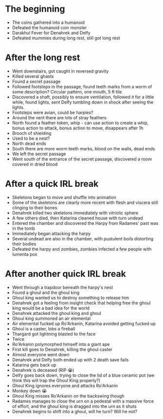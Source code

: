 # The beginning

  - The coins gathered into a humanoid
  - Defeated the humanoid coin monster
  - Darakhul Fever for Denahrek and Delfy
  - Defeated mummies during long rest, still got long rest

# After the long rest

  - Went downstairs, got caught in reversed gravity
  - Killed several ghasts
  - Found a secret passage
  - Followed footsteps in the passage, found teeth marks from a worm of some description? Circular pattern, one mouth, 5 ft tile
  - Discovered a shaft, possibly to ensure ventilation, followed it for a little while, found lights, sent Delfy tumbling down in shock after seeing the lights.
  - Footsteps were avian, could be harpies?
  - Around the vent there are lots of stray feathers
  - North found a feather token, whip - can use action to create a whip, bonus action to attack, bonus action to move, disappears after 1h
  - Brooch of shielding
  - Used to be a nest?
  - North dead ends
  - South there are more worm teeth marks, blood on the walls, dead ends
  - We left the secret passage
  - Went south of the entrance of the secret passage, discovered a room covered in dried blood

# After a quick IRL break

  - Skeletons began to move and shuffle into animation
  - Some of the skeletons are clearly more recent with flesh and viscera still clinging to their bones
  - Denahrek killed two skeletons immediately with vitriolic sphere
  - A few others died, then Katarina cleaned house with turn undead
  - Entered the chamber and discovered the Harpy from Radames' past was in the tomb
  - Immediately began attacking the harpy
  - Several undead are also in the chamber, with pustulent boils distorting their bodies
  - Defeated the harpy and zombies, zombies infected a few people with Iumenta pox

# After another quick IRL break
  
  - Went through a trapdoor beneath the harpy's nest
  - Found a ghoul and the ghoul king
  - Ghoul king wanted us to destroy something to release him
  - Denahrek got a feeling from insight check that helping free the ghoul king would be a bad idea for the world
  - Denahrek attacked the ghoul king and ghoul
  - Ghoul king summoned an air elemental
  - Air elemental fucked up Ro'Arkanin, Katarina avoided getting fucked up
  - Ghoul is a caster, lobs a fireball
  - Thargard got lightning blasted to the face
  - Twice
  - Ro'Arkanin polymorphed himself into a giant ape
  - First kill goes to Denahrek, killing the ghoul caster
  - Almost everyone went down
  - Denahrek and Delfy both ended up with 2 death save fails
  - Katarina gets back up
  - Denahrek is deceased (RIP 😭)
  - Delfy goes back down, trying to close the lid of a blue ceramic pot (we think this will trap the Ghoul King properly?)
  - Ghoul King ignores everyone and attacks Ro'Arkanin
  - Monkey down 😭
  - Ghoul King misses Ro'Arkanin on the backswing though
  - Radames manages to close the urn on a pedestal with a massive force of effort, and the ghoul king is dragged into the urn as it shuts
  - Denahrek begins to shift into a ghoul, will he turn? Will he not?
